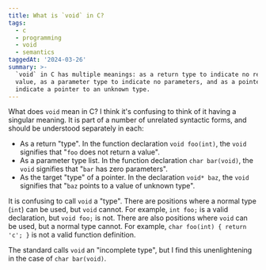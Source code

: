 ```yaml
---
title: What is `void` in C?
tags:
  - c
  - programming
  - void
  - semantics
taggedAt: '2024-03-26'
summary: >-
  `void` in C has multiple meanings: as a return type to indicate no return
  value, as a parameter type to indicate no parameters, and as a pointer type to
  indicate a pointer to an unknown type.
---
```


What does `void` mean in C? I think it's confusing to think of it having a singular meaning. It is part of a number of unrelated syntactic forms, and should be understood separately in each:

* As a return "type". In the function declaration `void foo(int)`, the `void` signifies that "`foo` does not return a value".
* As a parameter type list. In the function declaration `char bar(void)`, the `void` signifies that "`bar` has zero parameters".
* As the target "type" of a pointer. In the declaration `void* baz`, the `void` signifies that "`baz` points to a value of unknown type".

It is confusing to call `void` a "type". There are positions where a normal type (`int`) can be used, but `void` cannot. For example, `int foo;` is a valid declaration, but `void foo;` is not. There are also positions where `void` can be used, but a normal type cannot. For example, `char foo(int) { return 'c'; }` is not a valid function definition.

The standard calls `void` an "incomplete type", but I find this unenlightening in the case of `char bar(void)`.
